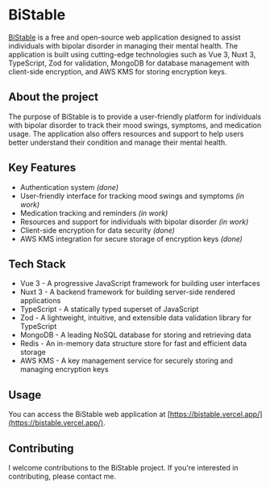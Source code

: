 # BiStable

[BiStable](https://bistable.vercel.app/) is a free and open-source web application designed to assist individuals with bipolar disorder in managing their mental health. The application is built using cutting-edge technologies such as Vue 3, Nuxt 3, TypeScript, Zod for validation, MongoDB for database management with client-side encryption, and AWS KMS for storing encryption keys.

## About the project
The purpose of BiStable is to provide a user-friendly platform for individuals with bipolar disorder to track their mood swings, symptoms, and medication usage. The application also offers resources and support to help users better understand their condition and manage their mental health.

## Key Features
- Authentication system *(done)*
- User-friendly interface for tracking mood swings and symptoms *(in work)*
- Medication tracking and reminders *(in work)*
- Resources and support for individuals with bipolar disorder *(in work)*
- Client-side encryption for data security *(done)*
- AWS KMS integration for secure storage of encryption keys *(done)*

## Tech Stack
- Vue 3 - A progressive JavaScript framework for building user interfaces
- Nuxt 3 - A backend framework for building server-side rendered applications
- TypeScript - A statically typed superset of JavaScript
- Zod - A lightweight, intuitive, and extensible data validation library for TypeScript
- MongoDB - A leading NoSQL database for storing and retrieving data
- Redis - An in-memory data structure store for fast and efficient data storage
- AWS KMS - A key management service for securely storing and managing encryption keys

## Usage
You can access the BiStable web application at [https://bistable.vercel.app/](https://bistable.vercel.app/).

## Contributing
I welcome contributions to the BiStable project. If you're interested in contributing, please contact me.
